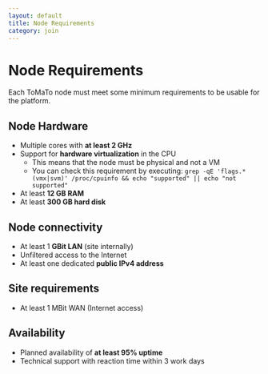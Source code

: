 ```yaml
---
layout: default
title: Node Requirements
category: join
---
```


# Node Requirements

Each ToMaTo node must meet some minimum requirements to be usable for the platform.

## Node Hardware

* Multiple cores with **at least 2 GHz**
* Support for **hardware virtualization** in the CPU
  - This means that the node must be physical and not a VM
  - You can check this requirement by executing:
    ``grep -qE 'flags.*(vmx|svm)' /proc/cpuinfo && echo "supported" || echo "not supported"``
* At least **12 GB RAM**
* At least **300 GB hard disk**

## Node connectivity

* At least 1 **GBit LAN** (site internally)
* Unfiltered access to the Internet
* At least one dedicated **public IPv4 address**

## Site requirements

* At least 1 MBit WAN (Internet access)

## Availability

* Planned availability of **at least 95% uptime**
* Technical support with reaction time within 3 work days